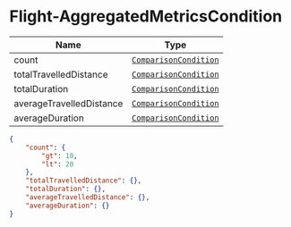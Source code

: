 
# Flight-AggregatedMetricsCondition

Name        |Type      
------------|----------
count | [`ComparisonCondition`](/api/reference/data-modelsata-models/common/comparison-condition.md) 
totalTravelledDistance | [`ComparisonCondition`](/api/reference/data-modelsata-models/common/comparison-condition.md) 
totalDuration | [`ComparisonCondition`](/api/reference/data-modelsata-models/common/comparison-condition.md) 
averageTravelledDistance | [`ComparisonCondition`](/api/reference/data-modelsata-models/common/comparison-condition.md) 
averageDuration |[`ComparisonCondition`](/api/reference/data-modelsata-models/common/comparison-condition.md) 

```json
{
    "count": {
        "gt": 10,
        "lt": 20
    },
    "totalTravelledDistance": {},
    "totalDuration": {},
    "averageTravelledDistance": {},
    "averageDuration": {}
}
```
